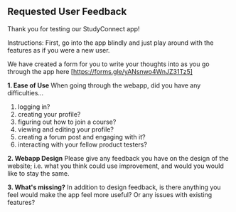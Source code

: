 ## Requested User Feedback

Thank you for testing our StudyConnect app! 

Instructions: First, go into the app blindly and just play around with the features as if you were a new user. 

We have created a form for you to write your thoughts into as you go through the app here
[https://forms.gle/yANsnwo4WnJZ31Tz5]

**1. Ease of Use**
When going through the webapp, did you have any difficulties...

1. logging in?
2. creating your profile?
3. figuring out how to join a course?
4. viewing and editing your profile?
5. creating a forum post and engaging with it?
6. interacting with your fellow product testers?

**2. Webapp Design**
Please give any feedback you have on the design of the website; i.e. what you think could use improvement, and would you would like to stay the same.

**3. What's missing?**
In addition to design feedback, is there anything you feel would make the app feel more useful? Or any issues with existing features?
